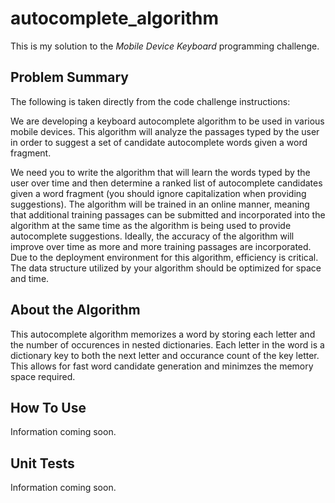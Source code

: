 # autocomplete_algorithm

This is my solution to the _Mobile Device Keyboard_ programming challenge.

## Problem Summary

The following is taken directly from the code challenge instructions:

   We are developing a keyboard autocomplete algorithm to be used in various mobile devices. This algorithm will analyze the passages typed by the user in order to suggest a set of candidate autocomplete words given a word fragment.

   We need you to write the algorithm that will learn the words typed by the user over time and then determine a ranked list of autocomplete candidates given a word fragment (you should ignore capitalization when providing suggestions). The algorithm will be trained in an online manner, meaning that additional training passages can be submitted and incorporated into the algorithm at the same time as the algorithm is being used to provide autocomplete suggestions. Ideally, the accuracy of the algorithm will improve over time as more and more training passages are incorporated. Due to the deployment environment for this algorithm, efficiency is critical. The data structure utilized by your algorithm should be optimized for space and time. 


## About the Algorithm

This autocomplete algorithm memorizes a word by storing each letter and the number of occurences in nested dictionaries. Each letter in the word is a dictionary key to both the next letter and occurance count of the key letter. This allows for fast word candidate generation and minimzes the memory space required.


## How To Use

Information coming soon.


## Unit Tests

Information coming soon.


